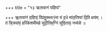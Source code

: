 +++
title = "१३ ऋतावानं यज्ञियं"

+++
ऋ॒तावा॑नं य॒ज्ञियं॒ विप्र॑मु॒क्थ्य१॒॑मा यं द॒धे मा॑त॒रिश्वा॑ दि॒वि क्षय॑म् ।  
तं चि॒त्रया॑मं॒ हरि॑केशमीमहे सुदी॒तिम॒ग्निं सु॑वि॒ताय॒ नव्य॑से ॥